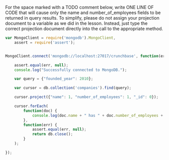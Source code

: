 For the space marked with a TODO comment below, 
write ONE LINE OF CODE that will cause only the name and number_of_employees fields to be returned in query results. 
To simplify, please do not assign your projection document to a variable as we did in the lesson. 
Instead, just type the correct projection document directly into the call to the appropriate method.

```js
var MongoClient = require('mongodb').MongoClient,
    assert = require('assert');


MongoClient.connect('mongodb://localhost:27017/crunchbase', function(err, db) {

    assert.equal(err, null);
    console.log("Successfully connected to MongoDB.");

    var query = {"founded_year": 2010};

    var cursor = db.collection('companies').find(query);

    cursor.project({"name": 1, "number_of_employees": 1, "_id": 0});

    cursor.forEach(
        function(doc) {
            console.log(doc.name + " has " + doc.number_of_employees + " employees.");
        },
        function(err) {
            assert.equal(err, null);
            return db.close();
        }
    );

});

